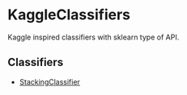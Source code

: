 # KaggleClassifiers
Kaggle inspired classifiers with sklearn type of API.


## Classifiers
- [StackingClassifier](docs/StackingClassifier.md)

